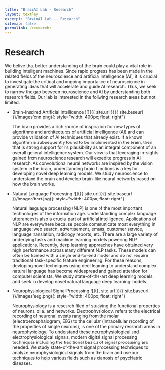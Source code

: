 ```yaml
---
title: "BrainAI Lab - Research"
layout: textlay
excerpt: "BrainAI Lab -- Research"
sitemap: false
permalink: /research/
---
```


# Research

We belive that better understanding of the brain could play a vital role in building intelligent machines. Since rapid progress has been made in the related fields of the neuroscience and artificial intelligence (AI), it is crucial to investigate the critical and ongoing importance of neuroscience in generating ideas that will accelerate and guide AI research. Thus, we seek to narrow the gap between neuroscience and AI by understanding both research fields. Our lab is interested in the follwing research areas but not limited.

- Brain-Inspired Artificial Intelligence ![]({{ site.url }}{{ site.baseurl }}/images/cnn.png){: style="width: 400px; float: right"}
  
  The brain provides a rich source of inspiration for new types of algorithms and architectures of artificial intelligence (AI) and can provide validation of AI techniques that already exist. If a known algorithm is subsequently found to be implemented in the brain, then that is strong support for its plausibility as an integral component of an overall general intelligence system. Our view is that leveraging in-sights gained from neuroscience research will expedite progress in AI research. As convolutional neural networks are inspired by the vision system in the brain, understanding brain functions is a key for developing novel deep learning models. We study neuroscience to understand the brain and develop brain-like neural networks based on how the brain works. 
 
- Natural Language Processing ![]({{ site.url }}{{ site.baseurl }}/images/bert.jpg){: style="width: 400px; float: right"} 
  
  Natural language processing (NLP) is one of the most important technologies of the information age. Understanding complex language utterances is also a crucial part of artificial intelligence. Applications of NLP are everywhere because people communicate most everything in language: web search, advertisement, emails, customer service, language translation, radiology reports, etc. There are a large variety of underlying tasks and machine learning models powering NLP applications. Recently, deep learning approaches have obtained very high performance across many different NLP tasks. These models can often be trained with a single end-to-end model and do not require traditional, task-specific feature engineering. For these reasons, devloping novel techniques using deel learning to understand complex natural language has become widespread and gained attention for computer scientists. We study state-of-the-art deep learning models and seek to develop novel natural language deep learning models. 
  
 - Neurophysiological Signal Processing ![]({{ site.url }}{{ site.baseurl }}/images/eeg.png){: style="width: 400px; float: right"} 
 
   Neurophysiology is a research filed of studying the functional properties of neurons, glia, and networks. Electrophysiology, refers to the electrical recording of neuronal events ranging from the molar (electroencephalogram, EEG) to the cellular (intracellular recording of the properties of single neurons), is one of the primary research areas in neurophysiology. To understand these neurophysiological and electrophysiological signals, modern digital signal processing techniques including the traditional basics of signal processing are needed. We study state-of-the-art signal processing techniques to analyze neurophysiological signals from the brain and use our techniques to help various fields such as dianosis of psychiatric diseases.
 
   






